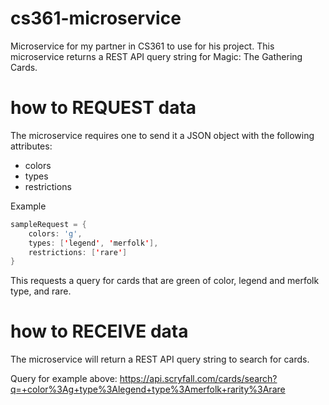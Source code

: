# cs361-microservice
Microservice for my partner in CS361 to use for his project.
This microservice returns a REST API query string for Magic: The Gathering Cards.

# how to REQUEST data
The microservice requires one to send it a JSON object with the following attributes:
* colors
* types
* restrictions

Example
``` java script
sampleRequest = {
    colors: 'g',
    types: ['legend', 'merfolk'],
    restrictions: ['rare']
}
```

This requests a query for cards that are green of color, legend and merfolk type, and rare.

# how to RECEIVE data
The microservice will return a REST API query string to search for cards.

Query for example above:
https://api.scryfall.com/cards/search?q=+color%3Ag+type%3Alegend+type%3Amerfolk+rarity%3Arare
